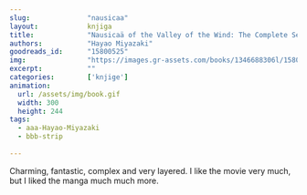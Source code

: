 ```yaml
---
slug:              "nausicaa"
layout:            knjiga
title:             "Nausicaä of the Valley of the Wind: The Complete Series"
authors:           "Hayao Miyazaki"
goodreads_id:      "15800525"
img:               "https://images.gr-assets.com/books/1346688306l/15800525.jpg"
excerpt:           ""
categories:        ['knjige']
animation:
  url: /assets/img/book.gif
  width: 300
  height: 244
tags:
  - aaa-Hayao-Miyazaki
  - bbb-strip
  
---
```


Charming, fantastic, complex and very layered. I like the movie very much, but I liked the manga much much more.